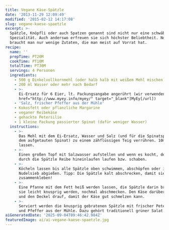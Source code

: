 ```yaml
---
title: Vegane Käse-Spätzle
date: '2013-11-29 12:09:49'
modified: '2015-02-12 14:17:08'
slug: vegane-kaese-spaetzle
excerpt: >-
  Spätzle, Knöpfli oder auch Spatzen genannt sind nicht nur eine schwäbische
  Spezialität. Auch anderswo erfreuen sie sich höchster Beliebtheit. Noch dazu
  braucht man nur wenige Zutaten, die man meist auf Vorrat hat.
recipe:
  name: ''
  prepTime: PT20M
  cookTime: PT10M
  totalTime: PT30M
  servings: 4 Personen
  ingredients:
    - 500 g Dinkelvollkornmehl (oder halb halb mit weißem Mehl mischen)
    - 200 ml Wasser oder mehr nach Bedarf
    - >-
      Ei-Ersatz für 6 Eier, lt. Packungsangabe angerührt (wir verwenden [url
      href="http://www.myey.info/myey/" target="_blank"]MyEy[/url])
    - 'Salz, frischer Pfeffer aus der Mühle'
    - Kokosfett oder pflanzliche Margarine
    - veganer Reibekäse
    - gehackte Petersilie
    - 1 kleine Packung passierter Spinat (dafür weniger Wasser)
  instructions:
    - >-
      Das Mehl mit dem Ei-Ersatz, Wasser und Salz (und für die Spinatspätzle mit
      dem aufgetauten Spinat) zu einem zähflüssigen Teig verrühren. 10min ruhen
      lassen.
    - >-
      Einen großen Topf mit Salzwasser aufstellen und wenn es kocht, den Teig
      durch die Spätzle Reibe hineinlaufen laufen bzw. schaben.
    - >-
      Köcheln lassen bis alle Spätzle oben schwimmen, abschöpfen oder im
      Nudelsieb abgießen. Tipp: Die Spätzle kalt abschrecken, damit sie nicht
      zusammenkleben!
    - >-
      Eine Pfanne mit dem Fett heiß werden lassen, die Spätzle darin braten bis
      sie leicht knusprig werden, nochmal abschmecken. Den Käse darüberstreuen
      und den Deckel drauf, damit der Käse gut schmelzen kann.
    - >-
      Serviert werden die knusprig gebratenen Spätzle mit frischer Petersilie
      und Pfeffer aus der Mühle. Dazu gehört traditionell grüner Salat.
aiGeneratedDate: '2025-09-04T09:46:42.984Z'
featuredImage: ai/ai-vegane-kaese-spaetzle.jpg
---
```


[<!-- Image removed (no copyright): spätzle-spinatspätzle.jpg -->](https://www.veganblatt.com/i/spätzle-spinatspätzle.jpg)
